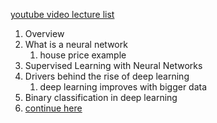 [youtube video lecture list](https://www.youtube.com/watch?v=7PiK4wtfvbA&list=PLBAGcD3siRDguyYYzhVwZ3tLvOyyG5k6K)

1. Overview
2. What is a neural network
   1. house price example
3. Supervised Learning with Neural Networks
4. Drivers behind the rise of deep learning
   1. deep learning improves with bigger data
5. Binary classification in deep learning
6. [continue here](https://www.youtube.com/watch?v=6tByJTacCOc&list=PLBAGcD3siRDguyYYzhVwZ3tLvOyyG5k6K&index=6)

